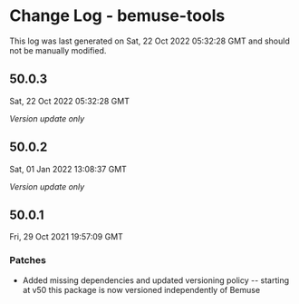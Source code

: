# Change Log - bemuse-tools

This log was last generated on Sat, 22 Oct 2022 05:32:28 GMT and should not be manually modified.

## 50.0.3
Sat, 22 Oct 2022 05:32:28 GMT

_Version update only_

## 50.0.2
Sat, 01 Jan 2022 13:08:37 GMT

_Version update only_

## 50.0.1
Fri, 29 Oct 2021 19:57:09 GMT

### Patches

- Added missing dependencies and updated versioning policy -- starting at v50 this package is now versioned independently of Bemuse

